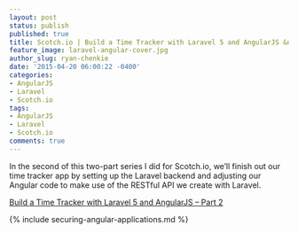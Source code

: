 ```yaml
---
layout: post
status: publish
published: true
title: Scotch.io | Build a Time Tracker with Laravel 5 and AngularJS &ndash; Part 2
feature_image: laravel-angular-cover.jpg
author_slug: ryan-chenkie
date: '2015-04-20 06:00:22 -0400'
categories:
- AngularJS
- Laravel
- Scotch.io
tags:
- AngularJS
- Laravel
- Scotch.io
comments: true
---
```


In the second of this two-part series I did for Scotch.io, we’ll finish out our time tracker app by setting up the Laravel backend and adjusting our Angular code to make use of the RESTful API we create with Laravel.

[Build a Time Tracker with Laravel 5 and AngularJS – Part 2](https://scotch.io/tutorials/build-a-time-tracker-with-laravel-5-and-angularjs-part-2)

{% include securing-angular-applications.md %}
